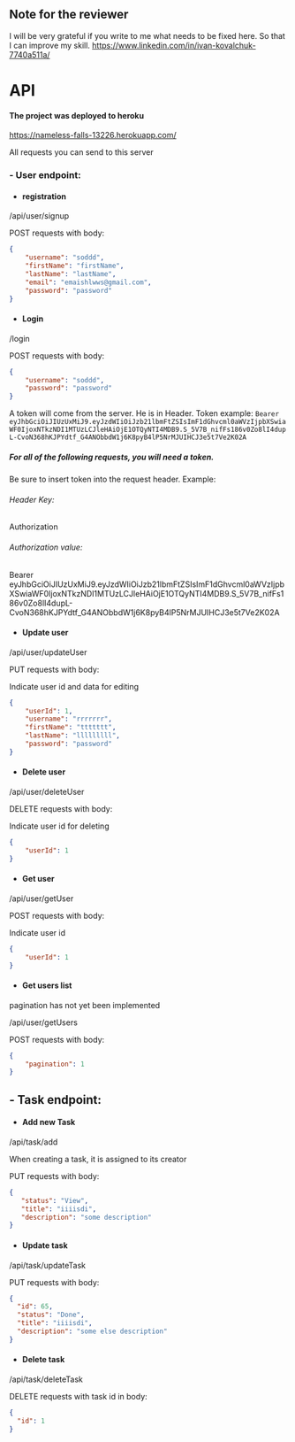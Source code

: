 ## Note for the reviewer
I will be very grateful if you write to me what needs to be fixed here. So that I can improve my skill.
https://www.linkedin.com/in/ivan-kovalchuk-7740a511a/

# API

#### The project was deployed to heroku
https://nameless-falls-13226.herokuapp.com/

All requests you can send to this server


 ### - User endpoint:   
 - #### registration 
 /api/user/signup
 
 POST requests with body: 
```json
{
    "username": "soddd",
    "firstName": "firstName",
    "lastName": "lastName",
    "email": "emaishlwws@gmail.com",
    "password": "password"
}
```
 - #### Login 
 /login
 
 POST requests with body: 
```json
{
    "username": "soddd",
    "password": "password"
}
```
A token will come from the server. He is in Header. 
Token example:
`Bearer eyJhbGciOiJIUzUxMiJ9.eyJzdWIiOiJzb21lbmFtZSIsImF1dGhvcml0aWVzIjpbXSwiaWF0IjoxNTkzNDI1MTUzLCJleHAiOjE1OTQyNTI4MDB9.S_5V7B_nifFs186v0Zo8lI4dupL-CvoN368hKJPYdtf_G4ANObbdW1j6K8pyB4lP5NrMJUIHCJ3e5t7Ve2K02A`
##### For all of the following requests, you will need a token.
Be sure to insert token into the request header. Example:
###### Header Key:
Authorization

###### Authorization value: 
Bearer eyJhbGciOiJIUzUxMiJ9.eyJzdWIiOiJzb21lbmFtZSIsImF1dGhvcml0aWVzIjpbXSwiaWF0IjoxNTkzNDI1MTUzLCJleHAiOjE1OTQyNTI4MDB9.S_5V7B_nifFs186v0Zo8lI4dupL-CvoN368hKJPYdtf_G4ANObbdW1j6K8pyB4lP5NrMJUIHCJ3e5t7Ve2K02A

 - #### Update user
/api/user/updateUser

PUT requests with body:
 
Indicate user id and data for editing
```json
{
    "userId": 1,
    "username": "rrrrrrr",
    "firstName": "ttttttt",
    "lastName": "lllllllll",
    "password": "password"
}
```
 - #### Delete user
/api/user/deleteUser

DELETE requests with body:
 
Indicate user id  for deleting
```json
{
    "userId": 1
}
```
 - #### Get user
/api/user/getUser

POST requests with body:
 
Indicate user id 

```json
{
    "userId": 1
}
```
 - #### Get users list
 pagination has not yet been implemented
  
 /api/user/getUsers
 
 POST requests with body:
```json
{
    "pagination": 1
}
```
 ## - Task endpoint:
 
 - #### Add new Task
 /api/task/add
 
 When creating a task, it is assigned to its creator
 
 PUT requests with body:
 ```json
 {
    "status": "View",
    "title": "iiiisdi",
    "description": "some description"
}
```
 - #### Update task
/api/task/updateTask

 PUT requests with body:
  ```json
 {
    "id": 65,
    "status": "Done",
    "title": "iiiisdi",
    "description": "some else description"
}
```
 - #### Delete task
/api/task/deleteTask

 DELETE requests with task id in body:
  ```json
 {
    "id": 1
}
```